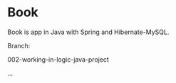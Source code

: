 # Book

Book is app in Java with Spring and Hibernate-MySQL.

Branch:

002-working-in-logic-java-project

...
